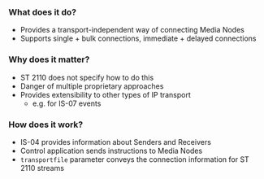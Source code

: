 ### What does it do?

- Provides a transport-independent way of connecting Media Nodes
- Supports single + bulk connections, immediate + delayed connections

### Why does it matter?

- ST 2110 does not specify how to do this
- Danger of multiple proprietary approaches
- Provides extensibility to other types of IP transport
  - e.g. for  IS-07 events

### How does it work?

- IS-04 provides information about Senders and Receivers
- Control application sends instructions to Media Nodes
- ``transportfile`` parameter conveys the connection information for ST 2110 streams

